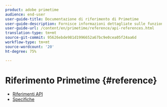 ```yaml
---
product: adobe primetime
audience: end-user
user-guide-title: Documentazione di riferimento di Primetime
user-guide-description: Fornisce informazioni dettagliate sulle funzioni TVSDK, le strutture di dati e altri costrutti di programmazione.
user-guide-url: /content/en/primetime/reference/api-references.html
translation-type: tm+mt
source-git-commit: 95626ebde981d1996652a67bc9e0cea05f24aa6d
workflow-type: tm+mt
source-wordcount: '20'
ht-degree: 75%

---
```



# Riferimento Primetime {#reference}

+ [Riferimenti API](api-references.md)
+ [Specifiche](specifications.md)